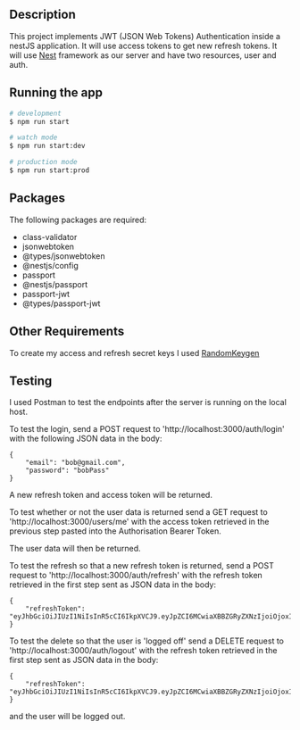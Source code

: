 ## Description

This project implements JWT (JSON Web Tokens) Authentication inside a nestJS application. It will use access tokens to get new refresh tokens. It will use [Nest](https://github.com/nestjs/nest) framework as our server and have two resources, user and auth.

## Running the app

```bash
# development
$ npm run start

# watch mode
$ npm run start:dev

# production mode
$ npm run start:prod
```

## Packages
The following packages are required:
* class-validator
* jsonwebtoken
* @types/jsonwebtoken
* @nestjs/config
* passport
* @nestjs/passport
* passport-jwt
* @types/passport-jwt

## Other Requirements
To create my access and refresh secret keys I used [RandomKeygen](https://randomkeygen.com/)

## Testing
I used Postman to test the endpoints after the server is running on the local host.

To test the login, send a POST request to 'http://localhost:3000/auth/login' with the following JSON data in the body:
```
{
    "email": "bob@gmail.com",
    "password": "bobPass"
}
```
A new refresh token and access token will be returned. 

To test whether or not the user data is returned send a GET request to 'http://localhost:3000/users/me' with the access token retrieved in the previous step pasted into the Authorisation Bearer Token.

The user data will then be returned. 

To test the refresh so that a new refresh token is returned, send a POST request to 'http://localhost:3000/auth/refresh' with the refresh token retrieved in the first step sent as JSON data in the body:
```
{
    "refreshToken": "eyJhbGciOiJIUzI1NiIsInR5cCI6IkpXVCJ9.eyJpZCI6MCwiaXBBZGRyZXNzIjoiOjoxIiwidXNlckFnZW50IjoiUG9zdG1hblJ1bnRpbWUvNy4yOS4wIiwidXNlcklkIjowLCJpYXQiOjE2NDkxNTAxNDh9.GLx_TiDh0egukuc477oRnjYO12COAEfUXhbRZaEUNsI"
}
```
To test the delete so that the user is 'logged off' send a DELETE request to 'http://localhost:3000/auth/logout' with the refresh token retrieved in the first step sent as JSON data in the body:
```
{
    "refreshToken": "eyJhbGciOiJIUzI1NiIsInR5cCI6IkpXVCJ9.eyJpZCI6MCwiaXBBZGRyZXNzIjoiOjoxIiwidXNlckFnZW50IjoiUG9zdG1hblJ1bnRpbWUvNy4yOS4wIiwidXNlcklkIjowLCJpYXQiOjE2NDkxNTAxNDh9.GLx_TiDh0egukuc477oRnjYO12COAEfUXhbRZaEUNsI"
}
```
and the user will be logged out. 
